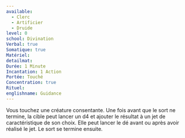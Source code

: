 ```yaml
---
available:
  - Clerc
  - Artificier
  - Druide
level: 0
school: Divination
Verbal: true
Somatique: true
Matériel: 
detailmat: 
Durée: 1 Minute
Incantation: 1 Action
Portée: Touché
Concentration: true
Rituel: 
englishname: Guidance
---
```

Vous touchez une créature consentante. Une fois avant que le sort ne termine, la cible peut lancer un d4 et ajouter le résultat à un jet de caractéristique de son choix. Elle peut lancer le dé avant ou après avoir réalisé le jet. Le sort se termine ensuite.
